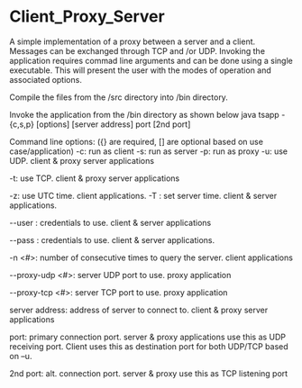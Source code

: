 # Client_Proxy_Server
A simple implementation of a proxy between a server and a client. Messages can be exchanged through TCP and /or UDP. 
Invoking the application requires commad line arguments and can be done using a single executable.
This will present the user with the modes of operation and associated options. 

Compile the files from the /src directory into /bin directory.


Invoke the application from the /bin directory as shown below
java tsapp -{c,s,p} [options] [server address] port [2nd port]

Command line options: ({} are required, [] are optional based on use case/application)
-c: run as client
-s: run as server
-p: run as proxy
-u: use UDP. client & proxy server applications

-t: use TCP. client & proxy server applications

-z: use UTC time. client applications.
-T <time>:  set server time. client & server applications.

--user <name>: credentials to use. client & server applications

--pass <password>: credentials to use. client & server applications.

-n <#>: number of consecutive times to query the server. client applications

--proxy-udp <#>: server UDP port to use. proxy application

--proxy-tcp <#>: server TCP port to use. proxy application

server address: address of server to connect to. client & proxy server applications

port: primary connection port. server & proxy applications use this as UDP receiving port. 
Client uses this as destination port for both UDP/TCP based on –u.

2nd port: alt. connection port. server & proxy use this as TCP listening port
